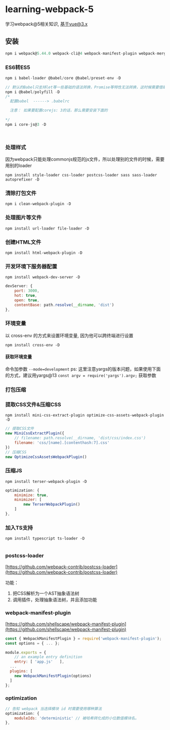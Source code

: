 # learning-webpack-5

学习webpack@5相关知识, 基于vue@3.x

## 安装

```js
npm i webpack@5.44.0 webpack-cli@4 webpack-manifest-plugin webpack-merge -D
```

### ES6转ES5

```js
npm i babel-loader @babel/core @babel/preset-env -D

// 默认的Babel只⽀持let等⼀些基础的语法转换，Promise等特性无法转换，这时候需要借助@babel/polyfill，把es的新特性都装进来，来弥补低版本浏览器中缺失的特性。
npm i @babel/polyfill -D
/*
  配置babel  ------> .babelrc

  注意： 如果要配置corejs: 3的话，那么需要安装下面的
  
*/ 
npm i core-js@3 -D




```


### 处理样式

因为webpack只能处理commonjs规范的js文件，所以处理别的文件的时候，需要用别的loader

`npm install style-loader css-loader postcss-loader sass sass-loader autoprefixer -D`

### 清除打包文件

`npm i clean-webpack-plugin -D`

### 处理图片等文件

`npm install url-loader file-loader -D`

### 创建HTML文件

`npm install html-webpack-plugin -D`

### 开发环境下服务器配置

`npm install webpack-dev-server -D`

```js
devServer: {
    port: 3000,
    hot: true,
    open: true,
    contentBase: path.resolve(__dirname, 'dist')
},
```

### 环境变量

以 cross-env 的方式来设置环境变量, 因为他可以跨终端进行设置

`npm install cross-env -D`

#### 获取环境变量

命令加参数 `--mode=development`
ps: 这里注意yargs的版本问题，如果使用下面的方式，建议用yargs@13
`const argv = require('yargs').argv;` 获取参数

### 打包压缩

### 提取CSS文件&压缩CSS

`npm install mini-css-extract-plugin optimize-css-assets-webpack-plugin -D`

```js
// 提取CSS文件
new MiniCssExtractPlugin({
    // filename: path.resolve(__dirname, 'dist/css/index.css')
    filename: 'css/[name].[contenthash:7].css'
})
// 压缩CSS
new OptimizeCssAssetsWebpackPlugin()
```

### 压缩JS

`npm install terser-webpack-plugin -D`

```js
optimization: {
    minimize: true,
    minimizer: [
        new TerserWebpackPlugin()
    ]
},
```

### 加入TS支持

`npm install typescript ts-loader -D`

```js

```







### postcss-loader

[https://github.com/webpack-contrib/postcss-loader](https://github.com/webpack-contrib/postcss-loader)

功能： 
1. 把CSS解析为一个AST抽象语法树
2. 调用插件，处理抽象语法树，并且添加功能

### webpack-manifest-plugin

[https://github.com/shellscape/webpack-manifest-plugin](https://github.com/shellscape/webpack-manifest-plugin)

```js
const { WebpackManifestPlugin } = require('webpack-manifest-plugin');
const options = { ... };

module.exports = {
	// an example entry definition
	entry: [ 'app.js'	],
  ...
  plugins: [
    new WebpackManifestPlugin(options)
  ]
};

```

### optimization

```js
// 告知 webpack 当选择模块 id 时需要使用哪种算法
optimization: {
    moduleIds: 'deterministic' // 被哈希转化成的小位数值模块名。
},
```